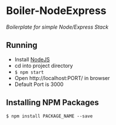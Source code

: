 # Boiler-NodeExpress
_Boilerplate for simple Node/Express Stack_

## Running
 - Install [NodeJS](https://github.com/HackAtSac/Boiler-NodeExpress.git)
 - cd into project directory
 - ```$ npm start ```
 - Open http://localhost:PORT/ in browser
  - Default Port is 3000

## Installing NPM Packages
``` $ npm install PACKAGE_NAME --save ```
